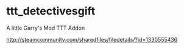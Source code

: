 # ttt_detectivesgift
A little Garry's Mod TTT Addon

http://steamcommunity.com/sharedfiles/filedetails/?id=1330555436
